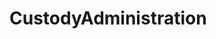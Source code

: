 # CustodyAdministration   

<script src="https://unpkg.com/@stoplight/elements/web-components.min.js"></script>
<link rel="stylesheet" href="https://unpkg.com/@stoplight/elements/styles.min.css">

<elements-api
  apiDescriptionUrl="CustodyAdministration.yaml"
  layout="sidebar"
  router="hash"
  hideTryIt="false"
  hideSchemas="false"
  hideInternal="false"
/>